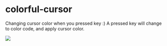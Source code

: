 # colorful-cursor

Changing cursor color when you pressed key :)
A pressed key will change to color code, and apply cursor color.

![](http://s3.gazo.cc/up/50944.gif)
